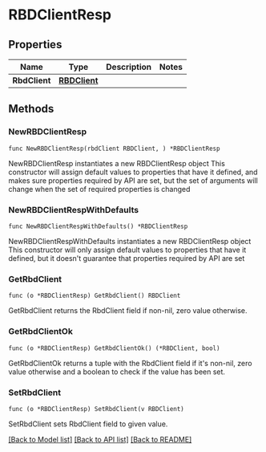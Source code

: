 # RBDClientResp

## Properties

Name | Type | Description | Notes
------------ | ------------- | ------------- | -------------
**RbdClient** | [**RBDClient**](RBDClient.md) |  | 

## Methods

### NewRBDClientResp

`func NewRBDClientResp(rbdClient RBDClient, ) *RBDClientResp`

NewRBDClientResp instantiates a new RBDClientResp object
This constructor will assign default values to properties that have it defined,
and makes sure properties required by API are set, but the set of arguments
will change when the set of required properties is changed

### NewRBDClientRespWithDefaults

`func NewRBDClientRespWithDefaults() *RBDClientResp`

NewRBDClientRespWithDefaults instantiates a new RBDClientResp object
This constructor will only assign default values to properties that have it defined,
but it doesn't guarantee that properties required by API are set

### GetRbdClient

`func (o *RBDClientResp) GetRbdClient() RBDClient`

GetRbdClient returns the RbdClient field if non-nil, zero value otherwise.

### GetRbdClientOk

`func (o *RBDClientResp) GetRbdClientOk() (*RBDClient, bool)`

GetRbdClientOk returns a tuple with the RbdClient field if it's non-nil, zero value otherwise
and a boolean to check if the value has been set.

### SetRbdClient

`func (o *RBDClientResp) SetRbdClient(v RBDClient)`

SetRbdClient sets RbdClient field to given value.



[[Back to Model list]](../README.md#documentation-for-models) [[Back to API list]](../README.md#documentation-for-api-endpoints) [[Back to README]](../README.md)


